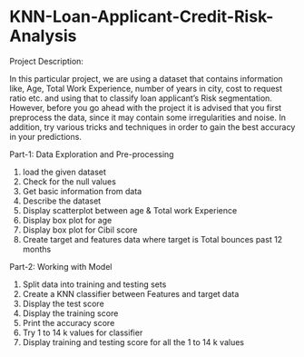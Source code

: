 # KNN-Loan-Applicant-Credit-Risk-Analysis

Project Description:

In this particular project, we are using a dataset that contains information like, Age, Total Work Experience, number of years in city, cost to request ratio etc. and using that to classify loan applicant’s Risk segmentation. 
However, before you go ahead with the project it is advised that you first preprocess the data, since it may contain some irregularities and noise. 
In addition, try various tricks and techniques in order to gain the best accuracy in your predictions. 

Part-1: Data Exploration and Pre-processing

1) load the given dataset 
2) Check for the null values 
3) Get basic information from data 
4) Describe the dataset 
5) Display scatterplot between age & Total work Experience 
6) Display box plot for age 
7) Display box plot for Cibil score 
8) Create target and features data where target is Total bounces past 12 months

Part-2: Working with Model 

1) Split data into training and testing sets 
2) Create a KNN classifier between Features and target data
3) Display the test score 
4) Display the training score 
5) Print the accuracy score 
6) Try 1 to 14 k values for classifier 
7) Display training and testing score for all the 1 to 14 k values
